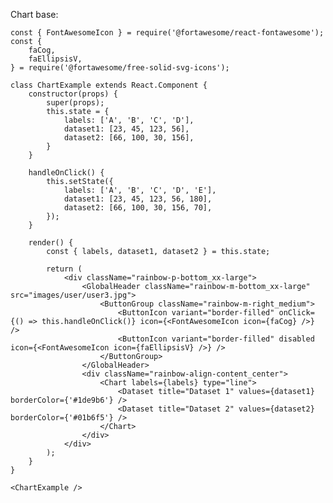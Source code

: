 Chart base:

    const { FontAwesomeIcon } = require('@fortawesome/react-fontawesome');
    const {
        faCog,
        faEllipsisV,
    } = require('@fortawesome/free-solid-svg-icons');

    class ChartExample extends React.Component {
        constructor(props) {
            super(props);
            this.state = {
                labels: ['A', 'B', 'C', 'D'],
                dataset1: [23, 45, 123, 56],
                dataset2: [66, 100, 30, 156],
            }
        }

        handleOnClick() {
            this.setState({
                labels: ['A', 'B', 'C', 'D', 'E'],
                dataset1: [23, 45, 123, 56, 180],
                dataset2: [66, 100, 30, 156, 70],
            });
        }

        render() {
            const { labels, dataset1, dataset2 } = this.state;

            return (
                <div className="rainbow-p-bottom_xx-large">
                    <GlobalHeader className="rainbow-m-bottom_xx-large" src="images/user/user3.jpg">
                        <ButtonGroup className="rainbow-m-right_medium">
                            <ButtonIcon variant="border-filled" onClick={() => this.handleOnClick()} icon={<FontAwesomeIcon icon={faCog} />} />
                            <ButtonIcon variant="border-filled" disabled icon={<FontAwesomeIcon icon={faEllipsisV} />} />
                        </ButtonGroup>
                    </GlobalHeader>
                    <div className="rainbow-align-content_center">
                        <Chart labels={labels} type="line">
                            <Dataset title="Dataset 1" values={dataset1} borderColor={'#1de9b6'} />
                            <Dataset title="Dataset 2" values={dataset2} borderColor={'#01b6f5'} />
                        </Chart>
                    </div>
                </div>
            );
        }
    }

    <ChartExample />
